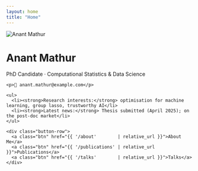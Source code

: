 ```yaml
---
layout: home
title: "Home"
---
```


<div class="hero">
  <img src="{{ '/assets/img/profile.jpg' | relative_url }}"
       alt="Anant Mathur"
       class="hero-pic" />

  <div class="hero-text">
    <h1>Anant Mathur</h1>
    <p class="tagline">PhD Candidate · Computational Statistics & Data Science</p>

    <p>📧 anant.mathur@example.com</p>

    <ul>
      <li><strong>Research interests:</strong> optimisation for machine learning, group lasso, trustworthy AI</li>
      <li><strong>Latest news:</strong> Thesis submitted (April 2025); on the post-doc market</li>
    </ul>

    <div class="button-row">
      <a class="btn" href="{{ '/about'        | relative_url }}">About Me</a>
      <a class="btn" href="{{ '/publications' | relative_url }}">Publications</a>
      <a class="btn" href="{{ '/talks'        | relative_url }}">Talks</a>
    </div>
  </div>
</div>
